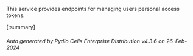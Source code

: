 






This service provides endpoints for managing users personal access tokens.

[:summary]

###### Auto generated by Pydio Cells Enterprise Distribution v4.3.6 on 26-Feb-2024
